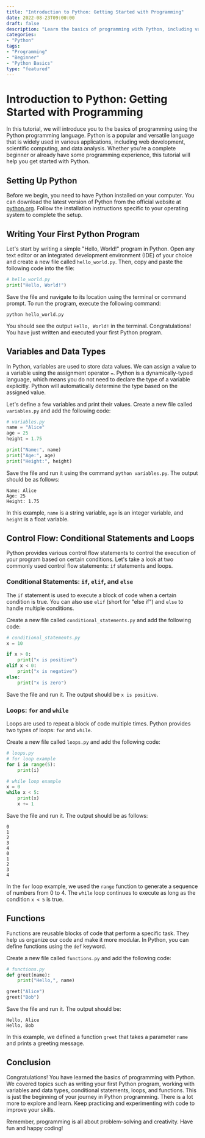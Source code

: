 ```yaml
---
title: "Introduction to Python: Getting Started with Programming"
date: 2022-08-23T09:00:00
draft: false
description: "Learn the basics of programming with Python, including variables, loops, and functions."
categories:
- "Python"
tags:
- "Programming"
- "Beginner"
- "Python Basics"
type: "featured"
---
```


# Introduction to Python: Getting Started with Programming

In this tutorial, we will introduce you to the basics of programming using the Python programming language. Python is a popular and versatile language that is widely used in various applications, including web development, scientific computing, and data analysis. Whether you're a complete beginner or already have some programming experience, this tutorial will help you get started with Python.

## Setting Up Python

Before we begin, you need to have Python installed on your computer. You can download the latest version of Python from the official website at [python.org](https://www.python.org/). Follow the installation instructions specific to your operating system to complete the setup.

## Writing Your First Python Program

Let's start by writing a simple "Hello, World!" program in Python. Open any text editor or an integrated development environment (IDE) of your choice and create a new file called `hello_world.py`. Then, copy and paste the following code into the file:

```python
# hello_world.py
print("Hello, World!")
```

Save the file and navigate to its location using the terminal or command prompt. To run the program, execute the following command:

```shell
python hello_world.py
```

You should see the output `Hello, World!` in the terminal. Congratulations! You have just written and executed your first Python program.

## Variables and Data Types

In Python, variables are used to store data values. We can assign a value to a variable using the assignment operator `=`. Python is a dynamically-typed language, which means you do not need to declare the type of a variable explicitly. Python will automatically determine the type based on the assigned value.

Let's define a few variables and print their values. Create a new file called `variables.py` and add the following code:

```python
# variables.py
name = "Alice"
age = 25
height = 1.75

print("Name:", name)
print("Age:", age)
print("Height:", height)
```

Save the file and run it using the command `python variables.py`. The output should be as follows:

```
Name: Alice
Age: 25
Height: 1.75
```

In this example, `name` is a string variable, `age` is an integer variable, and `height` is a float variable.

## Control Flow: Conditional Statements and Loops

Python provides various control flow statements to control the execution of your program based on certain conditions. Let's take a look at two commonly used control flow statements: `if` statements and loops.

### Conditional Statements: `if`, `elif`, and `else`

The `if` statement is used to execute a block of code when a certain condition is true. You can also use `elif` (short for "else if") and `else` to handle multiple conditions. 

Create a new file called `conditional_statements.py` and add the following code:

```python
# conditional_statements.py
x = 10

if x > 0:
    print("x is positive")
elif x < 0:
    print("x is negative")
else:
    print("x is zero")
```

Save the file and run it. The output should be `x is positive`.

### Loops: `for` and `while`

Loops are used to repeat a block of code multiple times. Python provides two types of loops: `for` and `while`.

Create a new file called `loops.py` and add the following code:

```python
# loops.py
# for loop example
for i in range(5):
    print(i)

# while loop example
x = 0
while x < 5:
    print(x)
    x += 1
```

Save the file and run it. The output should be as follows:

```
0
1
2
3
4
0
1
2
3
4
```

In the `for` loop example, we used the `range` function to generate a sequence of numbers from 0 to 4. The `while` loop continues to execute as long as the condition `x < 5` is true.

## Functions

Functions are reusable blocks of code that perform a specific task. They help us organize our code and make it more modular. In Python, you can define functions using the `def` keyword.

Create a new file called `functions.py` and add the following code:

```python
# functions.py
def greet(name):
    print("Hello,", name)

greet("Alice")
greet("Bob")
```

Save the file and run it. The output should be:

```
Hello, Alice
Hello, Bob
```

In this example, we defined a function `greet` that takes a parameter `name` and prints a greeting message.

## Conclusion

Congratulations! You have learned the basics of programming with Python. We covered topics such as writing your first Python program, working with variables and data types, conditional statements, loops, and functions. This is just the beginning of your journey in Python programming. There is a lot more to explore and learn. Keep practicing and experimenting with code to improve your skills.

Remember, programming is all about problem-solving and creativity. Have fun and happy coding!


